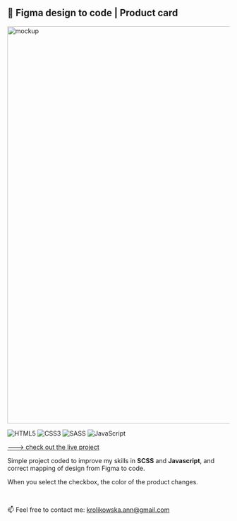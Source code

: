 ## :art: Figma design to code |  Product card

 <img src="https://i.ibb.co/LSgXswK/Mokap.png" title="mockup" alt="mockup" width="900"/>
 
 ![HTML5](https://img.shields.io/badge/html5-%23E34F26.svg?style=for-the-badge&logo=html5&logoColor=white)
 ![CSS3](https://img.shields.io/badge/css3-%231572B6.svg?style=for-the-badge&logo=css3&logoColor=white)
 ![SASS](https://img.shields.io/badge/SASS-hotpink.svg?style=for-the-badge&logo=SASS&logoColor=white)
 ![JavaScript](https://img.shields.io/badge/javascript-%23323330.svg?style=for-the-badge&logo=javascript&logoColor=%23F7DF1E)


 [---> check out the live project](https://annakrolikowska.github.io/js-product-card/)

Simple project coded to improve my skills in **SCSS** and **Javascript**, and correct mapping of design from Figma to code.

When you select the checkbox, the color of the product changes.


&nbsp;

:mailbox: Feel free to contact me:
 krolikowska.ann@gmail.com     
